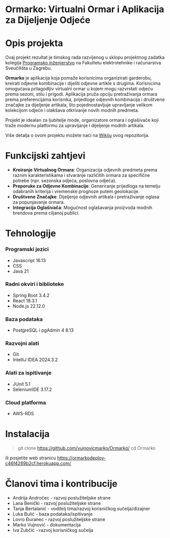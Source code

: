 # Ormarko: Virtualni Ormar i Aplikacija za Dijeljenje Odjeće

# Opis projekta

Ovaj projekt rezultat je timskog rada razvijenog u sklopu projektnog zadatka kolegija [Programsko inženjerstvo](https://www.fer.unizg.hr/predmet/proinz) na Fakultetu elektrotehnike i računarstva Sveučilišta u Zagrebu.

**Ormarko** je aplikacija koja pomaže korisnicima organizirati garderobu, kreirati odjevne kombinacije i dijeliti odjevne artikle s drugima. Korisnicima omogućava prilagodljiv virtualni ormar u kojem mogu razvrstati odjeću prema sezoni, stilu i prigodi. Aplikacija pruža opciju pretraživanja ormara prema preferencijama korisnika, prijedloge odjevnih kombinacija i društvene značajke za dijeljenje artikala, što pojednostavljuje upravljanje velikom kolekcijom odjeće i olakšava otkrivanje novih modnih predmeta.

Projekt je idealan za ljubitelje mode, organizatore ormara i oglašivače koji traže modernu platformu za upravljanje i dijeljenje modnih artikala.

Više detalja o ovom projektu možete naći na [Wikiju](https://github.com/vujnovicmarko/Ormarko/wiki) ovog repozitorija.

# Funkcijski zahtjevi
- **Kreiranje Virtualnog Ormara**: Organizacija odjevnih predmeta prema raznim karakteristikama i stvaranje različitih ormara za specifične potrebe (npr. sezonska odjeća, poslovna odjeća).
- **Preporuke za Odjevne Kombinacije**: Generiranje prijedloga na temelju odabranih kriterija i vremenske prognoze putem geolokacije.
- **Društvene Značajke**: Dijeljenje odjevnih artikala i pretraživanje oglasa za popunjavanje ormara.
- **Integracija Oglašivača**: Mogućnost oglašavanja proizvoda modnih brendova prema ciljanoj publici.

# Tehnologije
### Programski jezici
- Javascript 16.13
- CSS
- Java 21
### Radni okviri i biblioteke
- Spring Boot 3.4.2
- React 18.3.1
- Node.js 22.12.0
### Baza podataka
- PostgreSQL i pgAdmin 4 8.13
### Razvojni alati
- Git
- IntelliJ IDEA 2024.3.2
### Alati za ispitivanje
- JUnit 5.1
- SeleniumIDE 3.17.2
### Cloud platforma
- AWS-RDS

# Instalacija
> git clone https://github.com/vujnovicmarko/Ormarko/
> cd Ormarko

ili posjetite web stranicu https://ormarkodeploy-c46f4289b2cf.herokuapp.com/

# Članovi tima i kontribucije
- Andrija Andročec - razvoj poslužiteljske strane  
- Lana Benički - razvoj poslužiteljske strane  
- Tanja Bertalanić - voditelj tima/razvoj korisničkog sučelja/dizajner  
- Luka Bulić - baza podataka/ispitivanje  
- Lovro Đuranec - razvoj poslužiteljske strane  
- Marko Vujnović - dokumentacija  
- Iva Zubčić - razvoj korisničkog sučelja  
